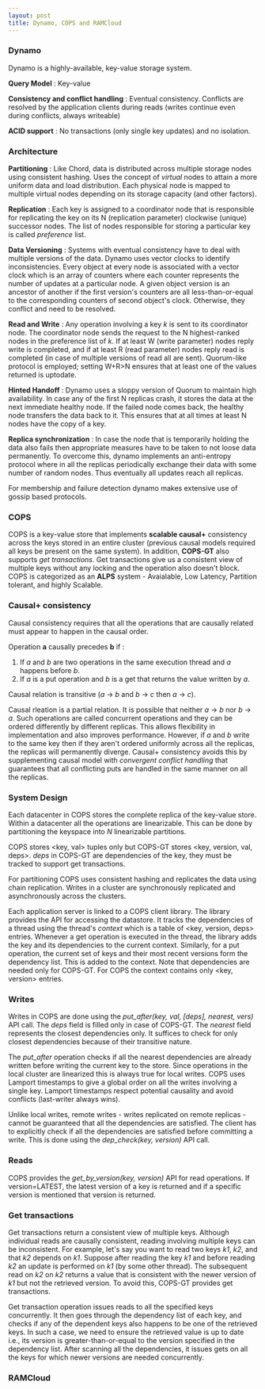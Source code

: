```yaml
---
layout: post
title: Dynamo, COPS and RAMCloud
---
```


### Dynamo

Dynamo is a highly-available, key-value storage system. 

__Query Model__ : Key-value

__Consistency and conflict handling__ : Eventual consistency. Conflicts are
resolved by the application clients during reads (writes continue even during
conflicts, always writeable)

__ACID support__ : No transactions (only single key updates) and no isolation.

### Architecture

__Partitioning__ : Like Chord, data is distributed across multiple storage nodes
using consistent hashing. Uses the concept of _virtual_ nodes to attain a more
uniform data and load distribution. Each physical node is mapped to multiple
virtual nodes depending on its storage capacity (and other factors).

__Replication__ : Each key is assigned to a coordinator node that is
responsible for replicating the key on its N (replication parameter) clockwise
(unique) successor nodes. The list of nodes responsible for storing a
particular key is called _preference_ list.

__Data Versioning__ : Systems with eventual consistency have to deal with
multiple versions of the data. Dynamo uses vector clocks to identify 
inconsistencies. Every object at every node is associated with a vector clock
which is an array of counters where each counter represents the number of
updates at a particular node. A given object version is an ancestor of another
if the first version's counters are all less-than-or-equal to the
corresponding counters of second object's clock. Otherwise, they conflict and 
need to be resolved.

__Read and Write__ : Any operation involving a key _k_ is sent to its
coordinator node. The coordinator node sends the request to the N highest-ranked
nodes in the preference list of _k_. If at least W (write parameter) nodes
reply write is completed, and if at least R (read parameter) nodes reply read
is completed (in case of multiple versions of read all are sent). Quorum-like
protocol is employed; setting W+R>N ensures that at least one of the values
returned is uptodate.

__Hinted Handoff__ : Dynamo uses a sloppy version of Quorum to maintain high
availability. In case any of the first N replicas crash, it stores the data at
the next immediate healthy node. If the failed node comes back, the healthy node
transfers the data back to it. This ensures that at all times at least N nodes
have the copy of a key.

__Replica synchronization__ : In case the node that is temporarily holding the data
also fails then appropriate measures have to be taken to not loose data
permanently. To overcome this, dynamo implements an anti-entropy protocol where
in all the replicas periodically exchange their data with some number of random
nodes. Thus eventually all updates reach all replicas.

For membership and failure detection dynamo makes extensive use of gossip
based protocols.

### COPS

COPS is a key-value store that implements __scalable causal+__ consistency across
the keys stored in an entire cluster (previous causal models required all
keys be present on the same system). In addition, __COPS-GT__  also
supports _get transactions_. Get transactions give us a
consistent view of multiple keys without any locking and the operation also
doesn't block. COPS is categorized as an __ALPS__ system - Avaialable, Low
Latency, Partition tolerant, and highly Scalable.

### Causal+ consistency

Causal consistency requires that all the operations that are causally related
must appear to happen in the causal order.

Operation __a__ causally precedes __b__ if : 

1. If _a_ and _b_ are two operations in the same execution thread and _a_
happens before _b_.
2. If _a_ is a put operation and _b_ is a get that returns the value written
by _a_.

Causal relation is transitive (_a_ -> _b_ and _b_ -> _c_ then _a_ -> _c_).

Causal rleation is a partial relation. It is possible that neither _a_ -> _b_
nor _b_ -> _a_. Such operations are called concurrent operations and they can be
ordered differently by different replicas. This allows flexibility in
implementation and also improves performance. However, if _a_ and _b_ write
to the same key then if they aren't ordered uniformly across all the replicas,
the replicas will permanently diverge. Causal+ consistency avoids this by
supplementing causal model with _convergent conflict handling_ that guarantees
that all conflicting puts are handled in the same manner on all the replicas.

### System Design

Each datacenter in COPS stores the complete replica of the key-value store.
Within a datacenter all the operations are linearizable. This can be done
by partitioning the keyspace into _N_ linearizable partitions.

COPS stores <key, val> tuples only but COPS-GT stores <key, version, val, deps>.
_deps_ in COPS-GT are dependencies of the key, they must be tracked to support
get transactions.

For partitioning COPS uses consistent hashing and replicates the data using
chain replication. Writes in a cluster are synchronously replicated and
asynchronously across the clusters.

Each application server is linked to a COPS client library. The library 
provides the API for accessing the datastore. It tracks the dependencies
of a thread using the thread's _context_ which is a table of
<key, version, deps> entries. Whenever a get operation is executed in the thread,
the library adds the key and its dependencies to the current context. Similarly,
for a put operation, the current set of keys and their most recent versions
form the dependency list. This is added to the context. Note that dependencies
are needed only for COPS-GT. For COPS the context contains only <key, version>
entries.

### Writes

Writes in COPS are done using the _put_after(key, val, [deps], nearest, vers)_ API
call. The _deps_ field is filled only in case of COPS-GT. The _nearest_ field
represents the closest dependencies only. It suffices to check for only closest
dependencies because of their transitive nature. 

The _put_after_ operation checks if all the nearest dependencies are already
written before writing the current key to the store. Since operations in the
local cluster are linearized this is always true for local writes. COPS uses 
Lamport timestamps to give a global order on
all the writes involving a single key. Lamport timestamps respect potential
causality and avoid conflicts (last-writer always wins).

Unlike local writes, remote writes - writes replicated on remote replicas - cannot be guaranteed that all
the dependencies are satisfied. The client has to explicitly check if all the
dependencies are satisfied before committing a write. This is done using the
_dep_check(key, version)_ API call.

### Reads

COPS provides the _get_by_version(key, version)_ API for read operations.
If version=LATEST, the latest version of a key is returned and if a specific
version is mentioned that version is returned.

### Get transactions
Get transactions return a consistent view of multiple keys. Although individual
reads are causally consistent, reading involving multiple keys can be
inconsistent. For example, let's say you want to read two keys _k1_, _k2_, 
and that _k2_ depends on _k1_. Suppose after reading the key _k1_ and before reading
_k2_ an update is performed on _k1_ (by some other thread). The subsequent read on _k2_
on _k2_ returns a value that is consistent with the newer version of
_k1_ but not the retrieved version. To avoid this, COPS-GT provides get
transactions.

Get transaction operation issues reads to all the specified keys concurrently.
It then goes through the dependency list of each key, and checks if any of the
dependent keys also happens to be one of the retrieved keys. In such a case, we
need to ensure the retrieved value is up to date i.e., its version is 
greater-than-or-equal to the version specified in the dependency list. After 
scanning all the dependencies, it issues gets on all the keys for which 
newer versions are needed concurrently.

### RAMCloud

